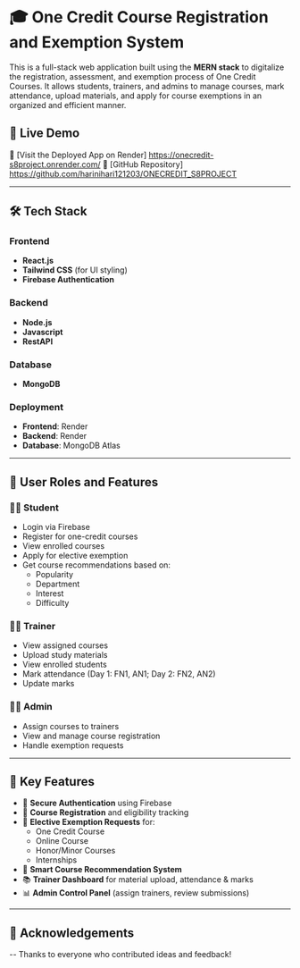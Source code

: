 # 🎓 One Credit Course Registration and Exemption System

This is a full-stack web application built using the **MERN stack** to digitalize the registration, assessment, and exemption process of One Credit Courses. It allows students, trainers, and admins to manage courses, mark attendance, upload materials, and apply for course exemptions in an organized and efficient manner.

## 🚀 Live Demo

🔗 [Visit the Deployed App on Render] https://onecredit-s8project.onrender.com/ 
🔗 [GitHub Repository] https://github.com/harinihari121203/ONECREDIT_S8PROJECT

---

## 🛠️ Tech Stack

### Frontend
- **React.js**
- **Tailwind CSS** (for UI styling)
- **Firebase Authentication**

### Backend
- **Node.js**
- **Javascript**
- **RestAPI**

### Database
- **MongoDB**

### Deployment
- **Frontend**: Render
- **Backend**: Render
- **Database**: MongoDB Atlas

---

## 👥 User Roles and Features

### 🧑‍🎓 Student
- Login via Firebase
- Register for one-credit courses
- View enrolled courses
- Apply for elective exemption
- Get course recommendations based on:
  - Popularity
  - Department
  - Interest
  - Difficulty

### 👨‍🏫 Trainer
- View assigned courses
- Upload study materials
- View enrolled students
- Mark attendance (Day 1: FN1, AN1; Day 2: FN2, AN2)
- Update marks

### 🧑‍💼 Admin
- Assign courses to trainers
- View and manage course registration
- Handle exemption requests

---

## 📄 Key Features

- 🔐 **Secure Authentication** using Firebase
- 📝 **Course Registration** and eligibility tracking
- 🧾 **Elective Exemption Requests** for:
  - One Credit Course
  - Online Course
  - Honor/Minor Courses
  - Internships
- 🧠 **Smart Course Recommendation System**
- 📚 **Trainer Dashboard** for material upload, attendance & marks
- 📊 **Admin Control Panel** (assign trainers, review submissions)

---
## 🙌 Acknowledgements
-- Thanks to everyone who contributed ideas and feedback!


